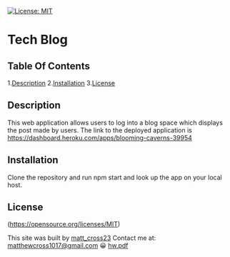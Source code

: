 [![License: MIT](https://img.shields.io/badge/License-MIT-yellow.svg)](https://opensource.org/licenses/MIT)
  # **Tech Blog**

  ## Table Of Contents

  1.[Description](#description)
  2.[Installation](#installation)
  3.[License](#License)
 


  ## Description
  This web application allows users to log into a blog space which displays the post made by users. 
  The link to the deployed application is https://dashboard.heroku.com/apps/blooming-caverns-39954

  ## Installation
  Clone the repository and run npm start and look up the app on your local host.


  ## License
  (https://opensource.org/licenses/MIT)



  This site was built by [matt_cross23](https://github.com/matt_cross23) 
  Contact me at: matthewcross1017@gmail.com
  :grinning:
[hw.pdf](https://github.com/matt-cross23/Tech-Blog/files/8085617/hw.pdf)
